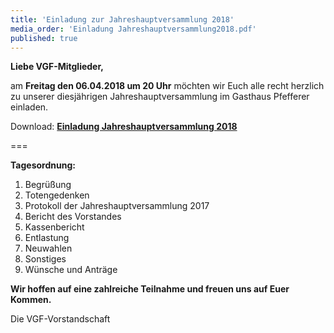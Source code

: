 ```yaml
---
title: 'Einladung zur Jahreshauptversammlung 2018'
media_order: 'Einladung Jahreshauptversammlung2018.pdf'
published: true
---
```


**Liebe VGF-Mitglieder,**

am **Freitag den 06.04.2018  um 20 Uhr**
möchten wir Euch alle recht herzlich zu unserer diesjährigen Jahreshauptversammlung im Gasthaus Pfefferer einladen.

Download: **[Einladung Jahreshauptversammlung 2018](Einladung%20Jahreshauptversammlung2018.pdf)**

===

**Tagesordnung:**

1. Begrüßung
2. Totengedenken
3. Protokoll der Jahreshauptversammlung 2017
4. Bericht des Vorstandes
5. Kassenbericht
6. Entlastung
7. Neuwahlen
8. Sonstiges
9. Wünsche und Anträge

**Wir hoffen auf eine zahlreiche Teilnahme und freuen
uns auf Euer Kommen.**

Die VGF-Vorstandschaft


